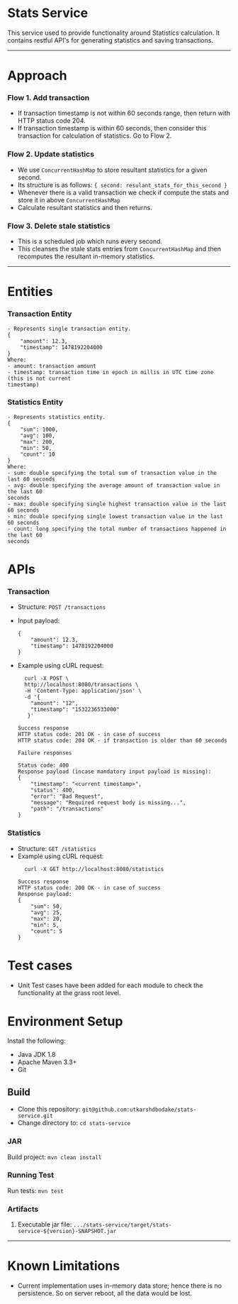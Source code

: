 # Stats Service

This service used to provide functionality around Statistics calculation. It contains restful API's for generating statistics and saving transactions.

-----

# Approach
### Flow 1. Add transaction
- If transaction timestamp is not within 60 seconds range, then return with HTTP status code 204.
- If transaction timestamp is within 60 seconds, then consider this transaction for calculation of statistics. Go to Flow 2.

### Flow 2. Update statistics
- We use `ConcurrentHashMap` to store resultant statistics for a given second.
- Its structure is as follows:  `{ second: resulant_stats_for_this_second }`
- Whenever there is a valid transaction we check if compute the stats and store it in above `ConcurrentHashMap`
- Calculate resultant statistics and then returns.

### Flow 3. Delete stale statistics
- This is a scheduled job which runs every second.
- This cleanses the stale stats entries from `ConcurrentHashMap` and then recomputes the resultant in-memory statistics.

----
# Entities
### Transaction Entity
```
- Represents single transaction entity.
{
	"amount": 12.3,
	"timestamp": 1478192204000
}
Where:
- amount: transaction amount
- timestamp: transaction time in epoch in millis in UTC time zone (this is not current
timestamp)
```

### Statistics Entity
```
- Represents statistics entity.
{
	"sum": 1000,
	"avg": 100,
	"max": 200,
	"min": 50,
	"count": 10
}
Where:
- sum: double specifying the total sum of transaction value in the last 60 seconds
- avg: double specifying the average amount of transaction value in the last 60
seconds
- max: double specifying single highest transaction value in the last 60 seconds
- min: double specifying single lowest transaction value in the last 60 seconds
- count: long specifying the total number of transactions happened in the last 60
seconds
```

# APIs
### Transaction
- Structure: ```POST /transactions```
- Input payload:
    ```
    {
		"amount": 12.3,
		"timestamp": 1478192204000
	}
    ```
- Example using cURL request:
    ```
	  curl -X POST \
	  http://localhost:8080/transactions \
	  -H 'Content-Type: application/json' \
	  -d '{
		"amount": "12",
		"timestamp": "1532236533000"
	   }'
    ```
    ```
    Success response
    HTTP status code: 201 OK - in case of success
    HTTP status code: 204 OK - if transaction is older than 60 seconds
  
    ```

    ```
    Failure responses
    
    Status code: 400
    Response payload (incase mandatory input payload is missing):
    {
	    "timestamp": "<current timestamp>",
	    "status": 400,
	    "error": "Bad Request",
	    "message": "Required request body is missing...",
	    "path": "/transactions"
	}
    ```

### Statistics
- Structure: ```GET /statistics```
- Example using cURL request:
    ```
	  curl -X GET http://localhost:8080/statistics
    ```
    ```
    Success response
    HTTP status code: 200 OK - in case of success
	Response payload:
	{
	    "sum": 50,
	    "avg": 25,
	    "max": 20,
	    "min": 5,
	    "count": 5
	}
    ```
# Test cases

- Unit Test cases have been added for each module to check the functionality at the grass root level.

# Environment Setup
Install the following:
 - Java JDK 1.8
 - Apache Maven 3.3+
 - Git

## Build
* Clone this repository: `git@github.com:utkarshdbodake/stats-service.git`
* Change directory to: `cd stats-service`

### JAR
Build project: `mvn clean install`

### Running Test
Run tests: `mvn test`

### Artifacts
1. Executable jar file: `.../stats-service/target/stats-service-${version}-SNAPSHOT.jar`

-----
# Known Limitations
 - Current implementation uses in-memory data store; hence there is no persistence. So on server reboot, all the data would be lost.

